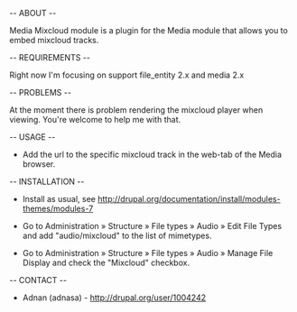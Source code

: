 -- ABOUT --

Media Mixcloud module is a plugin for the Media module that 
allows you to embed mixcloud tracks.

-- REQUIREMENTS --

Right now I'm focusing on support file_entity 2.x and media 2.x

-- PROBLEMS --

At the moment there is problem rendering the mixcloud player when viewing.
You're welcome to help me with that.

-- USAGE --

* Add the url to the specific mixcloud track in the web-tab of 
  the Media browser.

-- INSTALLATION --

* Install as usual, see 
  http://drupal.org/documentation/install/modules-themes/modules-7

* Go to Administration » Structure » File types » Audio » Edit File Types
  and add "audio/mixcloud" to the list of mimetypes.

* Go to Administration » Structure » File types » Audio
  » Manage File Display and check the "Mixcloud" checkbox.

-- CONTACT --

* Adnan (adnasa) - http://drupal.org/user/1004242
